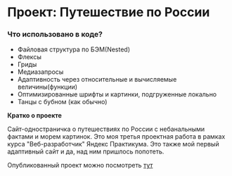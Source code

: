 ﻿# Проект: Путешествие по России

### Что использовано в коде?
* Файловая структура по БЭМ(Nested)
* Флексы
* Гриды
* Медиазапросы
* Адаптивность через относительные и вычисляемые величины(функции)
* Оптимизированные шрифты и картинки, подгруженные локально
* Танцы с бубном (как обычно)

**Кратко о проекте**

Сайт-одностраничка о путешествиях по России с небанальными фактами и морем картинок. Это моя третья проектная работа в рамках курса "Веб-разработчик" Яндекс Практикума. Это также мой первый адаптивный сайт и да, над ним пришлось попотеть.

Опубликованный проект можно посмотреть [тут](https://dzhaneta.github.io/russian-travel/)

